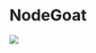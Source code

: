 # NodeGoat

![](https://github.com/CheckmarxDev/NodeGoat-test/workflows/cx/badge.svg)
   
   
    
     


